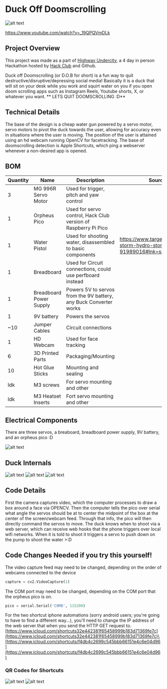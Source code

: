 # Duck Off Doomscrolling

![alt text](pictures/IMG_4679.jpeg)

https://www.youtube.com/watch?v=_19QPQVmDLk

## Project Overview

This project was made as a part of [Highway Undercity](https://highway.hackclub.com), a 4 day in person Hackathon hosted by [Hack Club](https://hackclub.com) and Github. 

Duck off Doomscrolling (or D.O.B for short) is a fun way to quit destructive/disruptive/depressing social media! Basically it is a duck that will sit on your desk while you work and squirt water on you if you open doom scrolling apps such as Instagram Reels, Youtube shorts, X, or whatever you want. 
**
LETS QUIT DOOMSCROLLING :D**

## Technical Details

The base of the design is a cheap water gun powered by a servo motor, servo motors to pivot the duck towards the user, allowing for accuracy even in situations where the user is moving. The position of the user is attained using an hd webcam running OpenCV for facetracking. The base of doomscrolling detection is Apple Shortcuts, which ping a webserver whenever a non-desired app is opened.

## BOM

| Quantity | Name                    | Description                                                       | Source                                                                        |
|----------|-------------------------|-------------------------------------------------------------------|-------------------------------------------------------------------------------|
| 3        | MG 996R Servo Motor     | Used for trigger, pitch and yaw control                           |                                                                               |
| 1        | Orpheus Pico            | Used for servo control, Hack Club version of Raspberry Pi Pico    |                                                                               |
| 1        | Water Pistol            | Used for shooting water, disassembled to basic components         | https://www.target.com/p/tidal-storm-hydro-storm-5pk/-/A-91989016#lnk=sametab |
| 1        | Breadboard              | Used for Circuit connections, could use perfboard instead         |                                                                               |
| 1        | Breadboard Power Supply | Powers 5V to servos from the 9V battery, any Buck Converter works |                                                                               |
| 1        | 9V battery              | Powers the servos                                                 |                                                                               |
| ~10      | Jumper Cables           | Circuit connections                                               |                                                                               |
| 1        | HD Webcam               | Used for face tracking                                            |                                                                               |
| 6        | 3D Printed Parts        | Packaging/Mounting                                                |                                                                               |
| 10       | Hot Glue Sticks         | Mounting and sealing                                              |                                                                               |
| Idk      | M3 screws               | For servo mounting and other                                      |                                                                               |
| Idk      | M3 Heatset Inserts      | Fort servo mounting and other                                     |                                                                               |

## Electrical Components

There are three servos, a breaboard, breadboard power supply, 9V battery, and an orpheus pico :D

![alt text](pictures/IMG_4682.jpeg)

## Duck Internals

![alt text](pictures/IMG_4652.jpeg)
![alt text](pictures/IMG_4674.jpeg)
![alt text](pictures/IMG_4675.jpeg)

## Code Details

First the camera captures video, which the computer processes to draw a box around a face via OPENCV. Then the computer tells the pico over serial what angle the servos should be at to center the midpoint of the box at the center of the screen/webcam feed. Through that info, the pico will then directly command the servos to move. The duck knows when to shoot via a web server, which can receive web hooks that the phone triggers over local wifi networks. When it is told to shoot it triggers a servo to push down on the pump to shoot the water >:D

## Code Changes Needed if you try this yourself!

The video capture feed may need to be changed, depending on the order of webcams connected to the device

```python
capture = cv2.VideoCapture(1)
```

The COM port may need to be changed, depending on the COM port that the orpheus pico is on.

```python
pico = serial.Serial('COM8', 115200)
```

For the two shortcut iphone automations (sorry android users; you're going to have to find a different way...), you'll need to change the IP address of the web server that when you send the HTTP GET request to.\
[https://www.icloud.com/shortcuts32e442381f65458999b183d71369fe7c](https://www.icloud.com/shortcuts32e442381f65458999b183d71369fe7c)\
[https://www.icloud.com/shortcuts/f4db4c2699c545bbb66151e4c6e04d96](https://www.icloud.com/shortcuts/f4db4c2699c545bbb66151e4c6e04d96)

### QR Codes for Shortcuts

![alt text](pictures/lock-in.png)
![alt text](pictures/lock-out.png)
